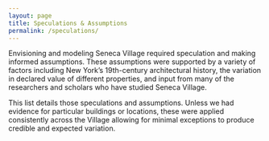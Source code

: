 ```yaml
---
layout: page
title: Speculations & Assumptions
permalink: /speculations/
---
```


Envisioning and modeling Seneca Village required speculation and making informed assumptions. These assumptions were supported by a variety of factors including New York’s 19th-century architectural history, the variation in declared value of different properties, and input from many of the researchers and scholars who have studied Seneca Village.

This list details those speculations and assumptions. Unless we had evidence for particular buildings or locations, these were applied consistently across the Village allowing for minimal exceptions to produce credible and expected variation.

